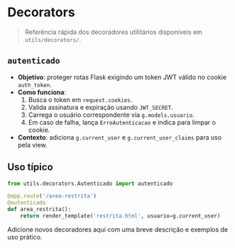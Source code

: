 # Decorators

> Referência rápida dos decoradores utilitários disponíveis em `utils/decorators/`.

## `autenticado`

- **Objetivo**: proteger rotas Flask exigindo um token JWT válido no cookie `auth_token`.
- **Como funciona**:
  1. Busca o token em `request.cookies`.
  2. Valida assinatura e expiração usando `JWT_SECRET`.
  3. Carrega o usuário correspondente via `g.models.usuario`.
  4. Em caso de falha, lança `ErroAutenticacao` e indica para limpar o cookie.
- **Contexto**: adiciona `g.current_user` e `g.current_user_claims` para uso pela view.

## Uso típico

```python
from utils.decorators.Autenticado import autenticado

@app.route('/area-restrita')
@autenticado
def area_restrita():
    return render_template('restrita.html', usuario=g.current_user)
```

Adicione novos decoradores aqui com uma breve descrição e exemplos de uso prático.
